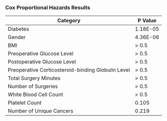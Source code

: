 ### Cox Proportional Hazards Results

| Category                                           | P Value  |
| -------------------------------------------------- | -------- |
| Diabetes                                           | 1.18E-05 |
| Gender                                             | 4.36E-06 |
| BMI                                                | > 0.5  |
| Preoperative Glucose Level                         | > 0.5  |
| Postoperative Glucose Level                        | > 0.5  |
| Preoperative Corticosteroid-binding Globulin Level | > 0.5  |
| Total Surgery Minutes                              | > 0.5  |
| Number of Surgeries                                | > 0.5  |
| White Blood Cell Count                             | > 0.5  |
| Platelet Count                                     | 0.105    |
| Number of Unique Cancers                           | 0.219    |
